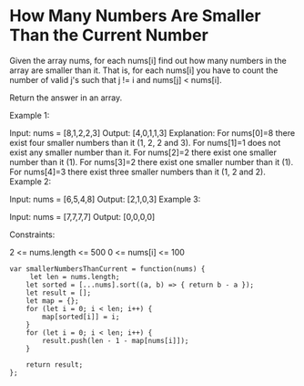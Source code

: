 # How Many Numbers Are Smaller Than the Current Number

Given the array nums, for each nums[i] find out how many numbers in the array are smaller than it. That is, for each nums[i] you have to count the number of valid j's such that j != i and nums[j] < nums[i].

Return the answer in an array.

 

Example 1:

Input: nums = [8,1,2,2,3]
Output: [4,0,1,1,3]
Explanation:
For nums[0]=8 there exist four smaller numbers than it (1, 2, 2 and 3).
For nums[1]=1 does not exist any smaller number than it.
For nums[2]=2 there exist one smaller number than it (1).
For nums[3]=2 there exist one smaller number than it (1).
For nums[4]=3 there exist three smaller numbers than it (1, 2 and 2).
Example 2:

Input: nums = [6,5,4,8]
Output: [2,1,0,3]
Example 3:

Input: nums = [7,7,7,7]
Output: [0,0,0,0]


Constraints:

2 <= nums.length <= 500
0 <= nums[i] <= 100

```
var smallerNumbersThanCurrent = function(nums) {
     let len = nums.length;
    let sorted = [...nums].sort((a, b) => { return b - a });
    let result = [];
    let map = {};
    for (let i = 0; i < len; i++) {
        map[sorted[i]] = i;
    }
    for (let i = 0; i < len; i++) {
        result.push(len - 1 - map[nums[i]]);
    }

    return result;
};
```
